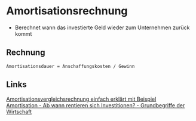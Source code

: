 # Amortisationsrechnung
- Berechnet wann das investierte Geld wieder zum Unternehmen zurück kommt

## Rechnung
    Amortisationsdauer = Anschaffungskosten / Gewinn

## Links
[Amortisationsvergleichsrechnung einfach erklärt mit Beispiel](https://www.youtube.com/watch?v=I0Blo9sWNhw)  
[Amortisation - Ab wann rentieren sich Investitionen? - Grundbegriffe der Wirtschaft](https://www.youtube.com/watch?v=saXirtILGkk)